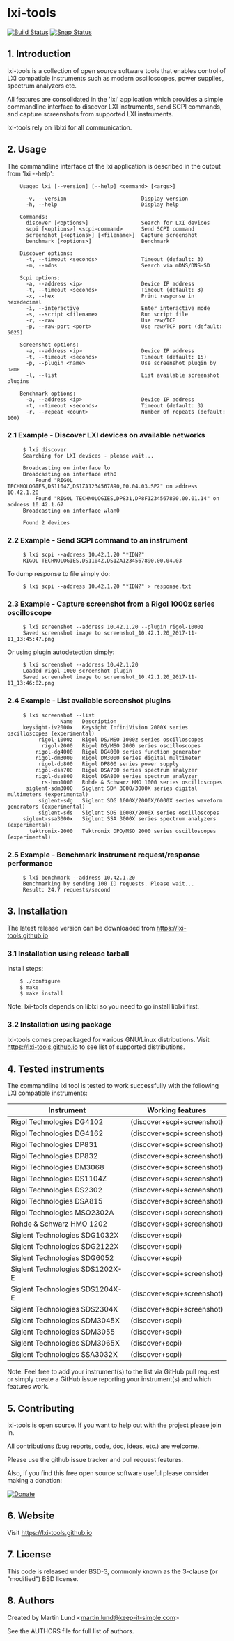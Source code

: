 # lxi-tools

[![Build Status](https://travis-ci.org/lxi-tools/lxi-tools.svg?branch=master)](https://travis-ci.org/lxi-tools/lxi-tools)
[![Snap Status](https://build.snapcraft.io/badge/lxi-tools/lxi-tools.snapcraft.svg)](https://build.snapcraft.io/user/lxi-tools/lxi-tools.snapcraft)

## 1. Introduction

lxi-tools is a collection of open source software tools that enables control of
LXI compatible instruments such as modern oscilloscopes, power supplies,
spectrum analyzers etc.

All features are consolidated in the 'lxi' application which provides a simple
commandline interface to discover LXI instruments, send SCPI commands, and
capture screenshots from supported LXI instruments.

lxi-tools rely on liblxi for all communication.


## 2. Usage

The commandline interface of the lxi application is described in the output
from 'lxi --help':
```
    Usage: lxi [--version] [--help] <command> [<args>]

      -v, --version                        Display version
      -h, --help                           Display help

    Commands:
      discover [<options>]                 Search for LXI devices
      scpi [<options>] <scpi-command>      Send SCPI command
      screenshot [<options>] [<filename>]  Capture screenshot
      benchmark [<options>]                Benchmark

    Discover options:
      -t, --timeout <seconds>              Timeout (default: 3)
      -m, --mdns                           Search via mDNS/DNS-SD

    Scpi options:
      -a, --address <ip>                   Device IP address
      -t, --timeout <seconds>              Timeout (default: 3)
      -x, --hex                            Print response in hexadecimal
      -i, --interactive                    Enter interactive mode
      -s, --script <filename>              Run script file
      -r, --raw                            Use raw/TCP
      -p, --raw-port <port>                Use raw/TCP port (default: 5025)

    Screenshot options:
      -a, --address <ip>                   Device IP address
      -t, --timeout <seconds>              Timeout (default: 15)
      -p, --plugin <name>                  Use screenshot plugin by name
      -l, --list                           List available screenshot plugins

    Benchmark options:
      -a, --address <ip>                   Device IP address
      -t, --timeout <seconds>              Timeout (default: 3)
      -r, --repeat <count>                 Number of repeats (default: 100)

```

### 2.1 Example - Discover LXI devices on available networks

```
     $ lxi discover
     Searching for LXI devices - please wait...

     Broadcasting on interface lo
     Broadcasting on interface eth0
         Found "RIGOL TECHNOLOGIES,DS1104Z,DS1ZA1234567890,00.04.03.SP2" on address 10.42.1.20
         Found "RIGOL TECHNOLOGIES,DP831,DP8F1234567890,00.01.14" on address 10.42.1.67
     Broadcasting on interface wlan0

     Found 2 devices
```

### 2.2 Example - Send SCPI command to an instrument

```
     $ lxi scpi --address 10.42.1.20 "*IDN?"
     RIGOL TECHNOLOGIES,DS1104Z,DS1ZA1234567890,00.04.03
```
To dump response to file simply do:
```
     $ lxi scpi --address 10.42.1.20 "*IDN?" > response.txt
```

### 2.3 Example - Capture screenshot from a Rigol 1000z series oscilloscope

```
     $ lxi screenshot --address 10.42.1.20 --plugin rigol-1000z
     Saved screenshot image to screenshot_10.42.1.20_2017-11-11_13:45:47.png
```

Or using plugin autodetection simply:

```
     $ lxi screenshot --address 10.42.1.20
     Loaded rigol-1000 screenshot plugin
     Saved screenshot image to screenshot_10.42.1.20_2017-11-11_13:46:02.png
```

### 2.4 Example - List available screenshot plugins

```
     $ lxi screenshot --list
                 Name   Description
     keysight-iv2000x   Keysight InfiniVision 2000X series oscilloscopes (experimental)
          rigol-1000z   Rigol DS/MSO 1000z series oscilloscopes
           rigol-2000   Rigol DS/MSO 2000 series oscilloscopes
         rigol-dg4000   Rigol DG4000 series function generator
         rigol-dm3000   Rigol DM3000 series digital multimeter
          rigol-dp800   Rigol DP800 series power supply
         rigol-dsa700   Rigol DSA700 series spectrum analyzer
         rigol-dsa800   Rigol DSA800 series spectrum analyzer
           rs-hmo1000   Rohde & Schwarz HMO 1000 series oscilloscopes
      siglent-sdm3000   Siglent SDM 3000/3000X series digital multimeters (experimental)
          siglent-sdg   Siglent SDG 1000X/2000X/6000X series waveform generators (experimental)
          siglent-sds   Siglent SDS 1000X/2000X series oscilloscopes
     siglent-ssa3000x   Siglent SSA 3000X series spectrum analyzers (experimental)
       tektronix-2000   Tektronix DPO/MSO 2000 series oscilloscopes (experimental)
```

### 2.5 Example - Benchmark instrument request/response performance

```
     $ lxi benchmark --address 10.42.1.20
     Benchmarking by sending 100 ID requests. Please wait...
     Result: 24.7 requests/second
```

## 3. Installation

The latest release version can be downloaded from https://lxi-tools.github.io

### 3.1 Installation using release tarball

Install steps:
```
    $ ./configure
    $ make
    $ make install
```

Note: lxi-tools depends on liblxi so you need to go install liblxi first.

### 3.2 Installation using package

lxi-tools comes prepackaged for various GNU/Linux distributions. Visit
https://lxi-tools.github.io to see list of supported distributions.


## 4. Tested instruments

The commandline lxi tool is tested to work successfully with the following LXI
compatible instruments:

| Instrument                      | Working features           |
|---------------------------------|----------------------------|
| Rigol Technologies DG4102       | (discover+scpi+screenshot) |
| Rigol Technologies DG4162       | (discover+scpi+screenshot) |
| Rigol Technologies DP831        | (discover+scpi+screenshot) |
| Rigol Technologies DP832        | (discover+scpi+screenshot) |
| Rigol Technologies DM3068       | (discover+scpi+screenshot) |
| Rigol Technologies DS1104Z      | (discover+scpi+screenshot) |
| Rigol Technologies DS2302       | (discover+scpi+screenshot) |
| Rigol Technologies DSA815       | (discover+scpi+screenshot) |
| Rigol Technologies MSO2302A     | (discover+scpi+screenshot) |
| Rohde & Schwarz HMO 1202        | (discover+scpi+screenshot) |
| Siglent Technologies SDG1032X   | (discover+scpi)            |
| Siglent Technologies SDG2122X   | (discover+scpi)            |
| Siglent Technologies SDG6052    | (discover+scpi)            |
| Siglent Technologies SDS1202X-E | (discover+scpi+screenshot) |
| Siglent Technologies SDS1204X-E | (discover+scpi+screenshot) |
| Siglent Technologies SDS2304X   | (discover+scpi+screenshot) |
| Siglent Technologies SDM3045X   | (discover+scpi)            |
| Siglent Technologies SDM3055    | (discover+scpi)            |
| Siglent Technologies SDM3065X   | (discover+scpi)            |
| Siglent Technologies SSA3032X   | (discover+scpi)            |

Note: Feel free to add your instrument(s) to the list via GitHub pull request
or simply create a GitHub issue reporting your instrument(s) and which features
work.

## 5. Contributing

lxi-tools is open source. If you want to help out with the project please join
in.

All contributions (bug reports, code, doc, ideas, etc.) are welcome.

Please use the github issue tracker and pull request features.

Also, if you find this free open source software useful please consider making
a donation:

[![Donate](https://www.paypal.com/en_US/i/btn/x-click-but21.gif)](https://www.paypal.me/lundmar)


## 6. Website

Visit https://lxi-tools.github.io


## 7. License

This code is released under BSD-3, commonly known as the 3-clause (or
"modified") BSD license.


## 8. Authors

Created by Martin Lund \<martin.lund@keep-it-simple.com>

See the AUTHORS file for full list of authors.
